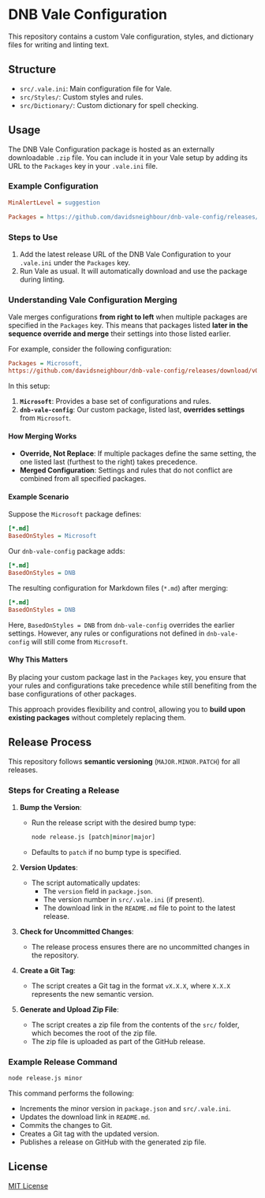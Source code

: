 # DNB Vale Configuration

This repository contains a custom Vale configuration, styles, and dictionary files for writing and linting text.

## Structure

- `src/.vale.ini`: Main configuration file for Vale.
- `src/Styles/`: Custom styles and rules.
- `src/Dictionary/`: Custom dictionary for spell checking.

## Usage

The DNB Vale Configuration package is hosted as an externally downloadable `.zip` file. You can include it in your Vale setup by adding its URL to the `Packages` key in your `.vale.ini` file.

### Example Configuration

```ini
MinAlertLevel = suggestion

Packages = https://github.com/davidsneighbour/dnb-vale-config/releases/download/v0.0.17/config.zip
```

### Steps to Use

1. Add the latest release URL of the DNB Vale Configuration to your `.vale.ini` under the `Packages` key.
2. Run Vale as usual. It will automatically download and use the package during linting.

### Understanding Vale Configuration Merging

Vale merges configurations **from right to left** when multiple packages are specified in the `Packages` key. This means that packages listed **later in the sequence override and merge** their settings into those listed earlier.

For example, consider the following configuration:

```ini
Packages = Microsoft,
https://github.com/davidsneighbour/dnb-vale-config/releases/download/v0.0.0/config.zip
```

In this setup:

1. **`Microsoft`**: Provides a base set of configurations and rules.
2. **`dnb-vale-config`**: Our custom package, listed last, **overrides settings** from `Microsoft`.

#### How Merging Works

- **Override, Not Replace**: If multiple packages define the same setting, the one listed last (furthest to the right) takes precedence.
- **Merged Configuration**: Settings and rules that do not conflict are combined from all specified packages.

#### Example Scenario

Suppose the `Microsoft` package defines:

```ini
[*.md]
BasedOnStyles = Microsoft
```

Our `dnb-vale-config` package adds:

```ini
[*.md]
BasedOnStyles = DNB
```

The resulting configuration for Markdown files (`*.md`) after merging:

```ini
[*.md]
BasedOnStyles = DNB
```

Here, `BasedOnStyles = DNB` from `dnb-vale-config` overrides the earlier settings. However, any rules or configurations not defined in `dnb-vale-config` will still come from `Microsoft`.

#### Why This Matters

By placing your custom package last in the `Packages` key, you ensure that your rules and configurations take precedence while still benefiting from the base configurations of other packages.

This approach provides flexibility and control, allowing you to **build upon existing packages** without completely replacing them.

## Release Process

This repository follows **semantic versioning** (`MAJOR.MINOR.PATCH`) for all releases.

### Steps for Creating a Release

1. **Bump the Version**:
   - Run the release script with the desired bump type:

     ```bash
     node release.js [patch|minor|major]
     ```

   - Defaults to `patch` if no bump type is specified.

2. **Version Updates**:
   - The script automatically updates:
     - The `version` field in `package.json`.
     - The version number in `src/.vale.ini` (if present).
     - The download link in the `README.md` file to point to the latest release.

3. **Check for Uncommitted Changes**:
   - The release process ensures there are no uncommitted changes in the repository.

4. **Create a Git Tag**:
   - The script creates a Git tag in the format `vX.X.X`, where `X.X.X` represents the new semantic version.

5. **Generate and Upload Zip File**:
   - The script creates a zip file from the contents of the `src/` folder, which becomes the root of the zip file.
   - The zip file is uploaded as part of the GitHub release.

### Example Release Command

```bash
node release.js minor
```

This command performs the following:

- Increments the minor version in `package.json` and `src/.vale.ini`.
- Updates the download link in `README.md`.
- Commits the changes to Git.
- Creates a Git tag with the updated version.
- Publishes a release on GitHub with the generated zip file.

## License

[MIT License](LICENSE.md)
